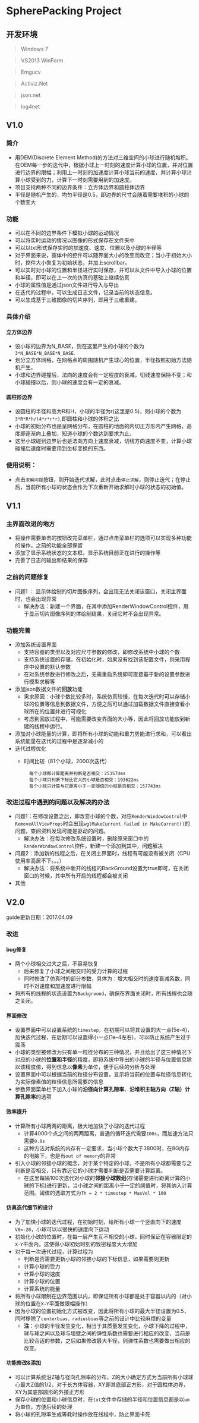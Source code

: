 # SpherePacking Project

## 开发环境
> Windows 7

> VS2013 WinForm

> Emgucv

> Activiz.Net

> json.net

> log4net

## V1.0

### 简介
* 用DEM(Discrete Element Method)的方法对三维空间的小球进行随机堆积。在DEM每一步的迭代中，根据小球上一时刻的速度计算小球的位置，并对位置进行边界的限幅；利用上一时刻的加速度计算小球当前的速度，并计算小球计算小球受到的力，计算下一时刻需要用到的加速度。
* 项目支持两种不同的边界条件：立方体边界和圆柱体边界
* 半径是随机产生的，均匀半径是0.5，即边界的尺寸会随着需要堆积的小球的个数变大
### 功能
* 可以在不同的边界条件下模拟小球的运动情况
* 可以将实时运动的情况以图像的形式保存在文件夹中
* 可以以txt形式保存实时的加速度、速度、位置以及小球的半径等
* 对于界面来说，窗体中的控件可以随界面大小的改变而改变；当小于初始大小时，控件大小恢复为初始状态，并加上scrollbar。
* 可以实时对小球的位置和半径进行实时保存，并可以从文件中导入小球的位置和半径，即可以在上一次的仿真的基础上继续仿真
* 小球的属性值是通过json文件进行导入与导出
* 在迭代的过程中，可以生成日志文件，记录当前的状态信息。
* 可以生成基于三维图像的切片序列，即用于三维重建。

### 具体介绍
#### 立方体边界
* 设小球的边界为N_BASE，则在这里产生的小球的个数为`3*N_BASE*N_BASE*N_BASE`.
* 划分立方体网格，在网格点的周围随机产生球心的位置，半径按照初始方法随机产生。
* 小球和边界碰撞后，法向的速度会有一定程度的衰减，切线速度保持不变；和小球碰撞以后，则小球的速度会有一定的衰减。


#### 圆柱形边界
* 设圆柱的半径和高为R和H，小球的半径为r(这里是0.5)，则小球的个数为`3*R*R*h/(4*r*r*r)`,即圆柱和小球的体积之比
* 小球的初始分布也是呈网格分布，在圆柱的地面的内切正方形内产生网格，高度即逐渐向上叠加，知道小球的个数达到要求为止。
* 这里小球碰到边界后也是法向方向上速度衰减，切线方向速度不变，计算小球碰撞后速度时需要用到坐标变换的东西。

### 使用说明：
* 点击`求解问题`按钮，则开始迭代求解，此时点击`停止求解`，则停止迭代；在停止后，当前所有小球的状态会作为下次重新开始求解时小球的状态的初始值。

## V1.1
### 主界面改进的地方
* 将操作需要单击的按钮改完菜单栏，通过点击菜单栏的选项可以实现多种功能的操作，之前的功能全部保留
* 添加了显示系统状态的文本框，显示系统目前正在进行的操作等
* 完善了日志的输出和结果的保存

### 之前的问题修复
* 问题1 ： 显示体绘制的切片图像序列，会出现无法关闭该窗口，关闭主界面时，也会出现异常
	* 解决办法：新建一个界面，在其中添加RenderWindowControl控件，用于显示切片图像序列的体绘制结果，关闭它时不会出现异常。

### 功能完善
* 添加系统设置界面
	* 支持容器的类型以及对应尺寸参数的修改，即修改系统中小球的个数
	* 支持系统设置的存储，在初始化时，如果没有找到该配置文件，则采用程序中设置的默认参数
	* 在对系统参数进行修改之后，无需重启系统即可直接基于新的设置参数进行模型求解等
* 添加json数据文件的**回放**功能
	* 需求原因：小球个数比较多时，系统仿真较慢，在每次迭代时可以存储小球的位置等信息到数据文件，方便之后可以通过加载数据文件直接查看小球所在的位置并进行可视化
	* 考虑到回放过程中，可能需要改变界面的大小等，因此将回放功能放到新建的线程中运行。
* 添加对小球能量的计算，即将所有小球的动能和重力势能进行求和，可以看出系统能量在迭代的过程中是逐渐减小的
* 迭代过程优化
	* 时间比较（81个小球，2000次迭代）

			每个小球都计算距离并判断是否相交：253574ms
			每个小球只判断下标比它大的小球是否相交：193622ms
			每个小球只计算与它距离小于一定阈值的小球是否相交：157743ms

### 改进过程中遇到的问题以及解决的办法
* 问题1：在修改设置之后，即改变小球的个数，对应`RenderWindowControl`中`RemoveAllViewProps`时会出现`wglMakeCurrent failed in MakeCurrent()`的问题，查阅资料发现可能是驱动的问题。
	* 解决办法：在每次修改系统设置时，删除原来窗口中的`RenderWindowControl`控件，新建一个添加到其中，问题解决
* 问题2：添加新的线程之后，在关闭主界面时，线程有可能没有被关闭（CPU使用率高居不下。。。）
	* 解决办法：将系统中新开的线程的BackGround设置为true即可，在关闭窗口的时候，其中所有开启的线程都会被关闭
* 其他


## V2.0
guide更新日期：2017.04.09

### 改进

#### bug修复
* 两个小球相交过大之后，不容易恢复
	* 后来修复了小球之间相交时的受力计算的过程
	* 同时修改了仿真时的部分参数，具体为：增大相交时的速度衰减系数，同时不对速度和加速度进行限幅
* 将所有的线程的状态设置为`Background`，确保在界面关闭时，所有线程也会随之关闭。

#### 界面修改
* 设置界面中可以设置系统的`timestep`，在初期可以将其设置的大一点(5e-4)，加快迭代过程，在后期可以设置得小一点(1e-4左右)，可以防止系统产生过于震荡
* 小球的类型被修改为只有单一粒径分布的三种情况，并且给出了这三种情况下对应的小球的**位置和半径**的精度，即将系统中导出的小球的半径与位置信息除以该精度值，得到信息以**像素**为单位，便于后续的分析与处理
* 设置界面中可以根据当前的粒径分布设置，显示将当前的位置与粒径信息转化为实际像素值的粒径信息所需要的信息
* 参数界面菜单栏下加入小球的**沿径向计算孔隙率**、**沿堆积主轴方向（Z轴）计算孔隙率**的选项


#### 效率提升
* 计算所有小球两两的距离，极大地加快了小球的迭代过程
	* 计算4000个点之间的两两距离，普通的循环迭代需要`100s`，而加速方法只需要`0.8s`
	* 这种方法对系统的内存有一定要求，当小球个数大于3800时，在8G内存的电脑下，也是有`out of memory`的异常
* 引入小球的邻接小球的概念，对于某个特定的小球，不是所有小球都需要与之判断是否相交，只有靠近它的小球才需要判断是否需要计算距离。
	* 在这里每隔100次迭代对小球的**邻接小球数组**(存储需要进行距离计算的小球的下标)进行更新，当小球之间的距离小于一定的阈值时，将其纳入计算范围。阈值的选取方式为`Th = 2 * timestep * MaxVel * 100`
#### 仿真迭代细节的设计
* 为了加快小球的迭代过程，在初始时刻，给所有小球一个竖直向下的速度`V0=-20`，小球可以以很快的速度向下运动
* 初始化小球的位置时，在每一层产生互不相交的小球，同时保证在容器限定的`X-Y`平面内，这使得小球初始时刻的致密程度大大增加
* 对于每一次迭代过程，计算过程为
	* 判断是否需要更新小球的邻接小球的下标信息，如果需要则更新
	* 计算小球的受力
	* 计算小球的速度
	* 计算小球的位置
	* 计算系统的能量
* 将所有小球限制在边界范围以内，即保证所有小球都是处于容器以内的（对小球的位置在`X-Y`平面做限幅操作）
* 因为小球的位置初始化方式被改变，因此将所有小球的最大半径设置为0.5，同时移除了`centerbias、radiusbias`等之前的设计中比较麻烦的变量
	* **注**：小球的半径发生变化，相当于其质量发生变化，小球下降的过程中，球与球之间以及球与墙壁之间的弹性系数也需要进行相应的改变，当前是比较合适的参数，之后如果修改最大半径，则弹性系数也需要做出相应的改变。

#### 功能修改&添加
* 可以计算系统沿Z轴与径向孔隙率的分布，Z的大小确定方式为当前所有小球球心最大Z值的1/2，对于长方体容器，XY即其底部正方形，对于圆柱体边界，XY为其底部圆形的外接正方形
* 保存小球的位置和小球信息时，在`txt`文件中存储的半径和位置信息都是以`um`为单位，方便后续的处理
* 将小球的孔隙率生成等耗时操作放在线程中，防止界面卡死